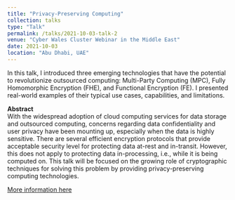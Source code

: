 ```yaml
---
title: "Privacy-Preserving Computing"
collection: talks
type: "Talk"
permalink: /talks/2021-10-03-talk-2
venue: "Cyber Wales Cluster Webinar in the Middle East"
date: 2021-10-03
location: "Abu Dhabi, UAE"
---
```


In this talk, I introduced three emerging technologies that have the potential to revolutionize outsourced computing: Multi-Party Computing (MPC), Fully Homomorphic Encryption (FHE), and Functional Encryption (FE). I presented real-world examples of their typical use cases, capabilities, and limitations.  

**Abstract**  
With the widespread adoption of cloud computing services for data storage and outsourced computing, concerns regarding data confidentiality and user privacy have been mounting up, especially when the data is highly sensitive. There are several efficient encryption protocols that provide acceptable security
level for protecting data at-rest and in-transit. However, this does not apply to protecting data in-processing, i.e., while it is being computed on. This talk will be focused on the growing role of cryptographic techniques for solving this problem by providing privacy-preserving computing technologies.

[More information here](https://cyberwales.net/events/?event=mena-webinar-october-2021)